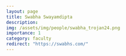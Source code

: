 ```yaml
---
layout: page
title: Swabha Swayamdipta
description:
img: /assets/img/people/swabha_trojan24.png
importance: 1
category: faculty
redirect: "https://swabhs.com/"
---
```

